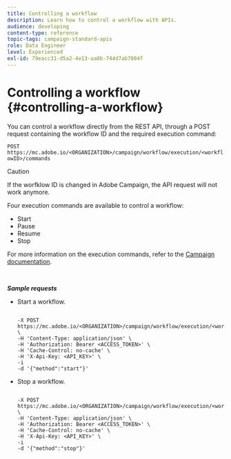 ```yaml
---
title: Controlling a workflow
description: Learn how to control a workflow with APIs.
audience: developing
content-type: reference
topic-tags: campaign-standard-apis
role: Data Engineer
level: Experienced
exl-id: 79eacc31-d5a2-4e13-aa0b-744d7ab7004f
---
```

# Controlling a workflow {#controlling-a-workflow}

You can control a workflow directly from the REST API, through a POST request containing the workflow ID and the required execution command:

`POST https://mc.adobe.io/<ORGANIZATION>/campaign/workflow/execution/<workflowID>/commands`

>[!CAUTION]
>
>If the worfklow ID is changed in Adobe Campaign, the API request will not work anymore.

Four execution commands are available to control a workflow:

* Start
* Pause
* Resume
* Stop

For more information on the execution commands, refer to the [Campaign documentation](https://experienceleague.adobe.com/docs/campaign-standard/using/managing-processes-and-data/executing-a-workflow/about-workflow-execution.html).

<br/>

***Sample requests***

* Start a workflow.

  ```

  -X POST https://mc.adobe.io/<ORGANIZATION>/campaign/workflow/execution/<workflowID>/commands \
  -H 'Content-Type: application/json' \
  -H 'Authorization: Bearer <ACCESS_TOKEN>' \
  -H 'Cache-Control: no-cache' \
  -H 'X-Api-Key: <API_KEY>' \
  -i
  -d '{"method":"start"}'

  ```

  <!-- + réponse -->

* Stop a workflow.

    ```

    -X POST https://mc.adobe.io/<ORGANIZATION>/campaign/workflow/execution/<workflowID>/commands \
    -H 'Content-Type: application/json' \
    -H 'Authorization: Bearer <ACCESS_TOKEN>' \
    -H 'Cache-Control: no-cache' \
    -H 'X-Api-Key: <API_KEY>' \
    -i
    -d '{"method":"stop"}'

    ```

    <!-- + réponse -->

